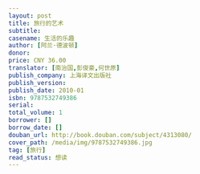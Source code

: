 ```yaml
---
layout: post
title: 旅行的艺术
subtitle: 
casename: 生活的乐趣
author: [阿兰·德波顿]
donor: 
price: CNY 36.00
translator: [南治国,彭俊豪,何世原]
publish_company: 上海译文出版社
publish_version: 
publish_date: 2010-01
isbn: 9787532749386
serial: 
total_volume: 1
borrower: []
borrow_date: []
douban_url: http://book.douban.com/subject/4313080/
cover_path: /media/img/9787532749386.jpg
tag: [旅行]
read_status: 想读
---
```

